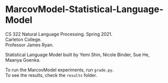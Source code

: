 # MarcovModel-Statistical-Language-Model

CS 322 Natural Language Processing. 
Spring 2021.  
Carleton College.   
Professor James Ryan.   

Statistical Language Model built by Yemi Shin, Nicole Binder, Sue He, Maanya Goenka. 

To run the MarcovModel experiments, run `grade.py`.  
To see the results, check the `results` folder.
